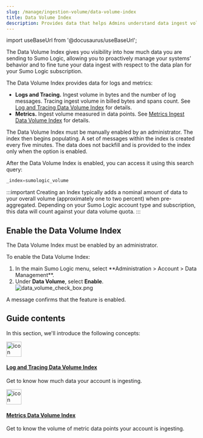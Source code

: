 ```yaml
---
slug: /manage/ingestion-volume/data-volume-index
title: Data Volume Index
description: Provides data that helps Admins understand data ingest volume in bytes and number of log messages processed overall.
---
```


import useBaseUrl from '@docusaurus/useBaseUrl';

The Data Volume Index gives you visibility into how much data you are sending to Sumo Logic, allowing you to proactively manage your systems’ behavior and to fine tune your data ingest with respect to the data plan for your Sumo Logic subscription.

The Data Volume Index provides data for logs and metrics:

* **Logs and Tracing.** Ingest volume in bytes and the number of log messages. Tracing ingest volume in billed bytes and spans count. See [Log and Tracing Data Volume Index](log-tracing-data-volume-index.md) for details.
* **Metrics.** Ingest volume measured in data points. See [Metrics Ingest Data Volume Index](metrics-data-volume-index.md) for details.

The Data Volume Index must be manually enabled by an administrator. The index then begins populating. A set of messages within the index is created every five minutes. The data does not backfill and is provided to the index only when the option is enabled.

After the Data Volume Index is enabled, you can access it using this search query: 

```sql
_index=sumologic_volume
```

:::important
Creating an Index typically adds a nominal amount of data to your overall volume (approximately one to two percent) when pre-aggregated. Depending on your Sumo Logic account type and subscription, this data will count against your data volume quota.
:::

## Enable the Data Volume Index

The Data Volume Index must be enabled by an administrator.

To enable the Data Volume Index:

1. <!--Kanso [**Classic UI**](/docs/get-started/sumo-logic-ui/). Kanso--> In the main Sumo Logic menu, select **Administration > Account > Data Management**. <!--Kanso <br/>[**New UI**](/docs/get-started/sumo-logic-ui-new/). In the top menu select **Administration**, and then under **Account** select **Data Management**. You can also click the **Go To...** menu at the top of the screen and select **Data Management**. Kanso-->
1. Under **Data Volume**, select **Enable**. <br/>![data_volume_check_box.png](/img/ingestion-volume/data_volume_check_box.png)

A message confirms that the feature is enabled.

## Guide contents

In this section, we'll introduce the following concepts:

<div className="box-wrapper" markdown="1">
<div className="box smallbox card">
  <div className="container">
  <a href="/docs/manage/ingestion-volume/data-volume-index/log-tracing-data-volume-index"><img src={useBaseUrl('img/icons/operations/data-volume.png')} alt="icon" width="40"/><h4>Log and Tracing Data Volume Index</h4></a>
  <p>Get to know how much data your account is ingesting.</p>
  </div>
</div>
<div className="box smallbox card">
  <div className="container">
  <a href="/docs/manage/ingestion-volume/data-volume-index/metrics-data-volume-index"><img src={useBaseUrl('img/icons/operations/data-volume.png')} alt="icon" width="40"/><h4>Metrics Data Volume Index</h4></a>
  <p>Get to know the volume of metric data points your account is ingesting.</p>
  </div>
</div>
</div>
